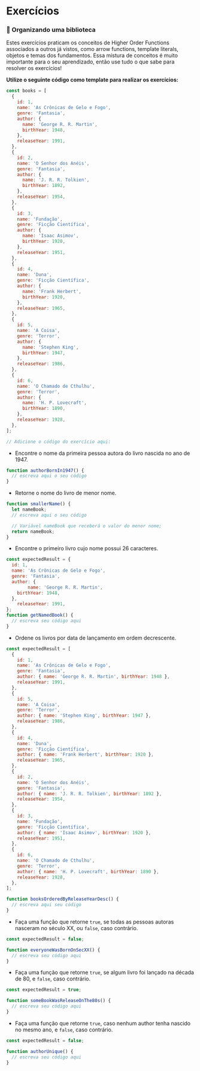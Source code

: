 # Exercícios

### 🚀 Organizando uma biblioteca

Estes exercícios praticam os conceitos de Higher Order Functions associados a outros já vistos, como arrow functions, template literals, objetos e temas dos fundamentos. Essa mistura de conceitos é muito importante para o seu aprendizado, então use tudo o que sabe para resolver os exercícios!

**Utilize o seguinte código como template para realizar os exercícios:**

``` JavaScript
const books = [
  {
    id: 1,
    name: 'As Crônicas de Gelo e Fogo',
    genre: 'Fantasia',
    author: {
      name: 'George R. R. Martin',
      birthYear: 1948,
    },
    releaseYear: 1991,
  },
  {
    id: 2,
    name: 'O Senhor dos Anéis',
    genre: 'Fantasia',
    author: {
      name: 'J. R. R. Tolkien',
      birthYear: 1892,
    },
    releaseYear: 1954,
  },
  {
    id: 3,
    name: 'Fundação',
    genre: 'Ficção Científica',
    author: {
      name: 'Isaac Asimov',
      birthYear: 1920,
    },
    releaseYear: 1951,
  },
  {
    id: 4,
    name: 'Duna',
    genre: 'Ficção Científica',
    author: {
      name: 'Frank Herbert',
      birthYear: 1920,
    },
    releaseYear: 1965,
  },
  {
    id: 5,
    name: 'A Coisa',
    genre: 'Terror',
    author: {
      name: 'Stephen King',
      birthYear: 1947,
    },
    releaseYear: 1986,
  },
  {
    id: 6,
    name: 'O Chamado de Cthulhu',
    genre: 'Terror',
    author: {
      name: 'H. P. Lovecraft',
      birthYear: 1890,
    },
    releaseYear: 1928,
  },
];

// Adicione o código do exercício aqui:
```

- Encontre o nome da primeira pessoa autora do livro nascida no ano de 1947.

``` JavaScript
function authorBornIn1947() {
  // escreva aqui o seu código
}
```

- Retorne o nome do livro de menor nome.

``` JavaScript
function smallerName() {
  let nameBook;
  // escreva aqui o seu código

  // Variável nameBook que receberá o valor do menor nome;
  return nameBook;
}
```

- Encontre o primeiro livro cujo nome possui 26 caracteres.

``` JavaScript
const expectedResult = {
  id: 1,
  name: 'As Crônicas de Gelo e Fogo',
  genre: 'Fantasia',
  author: {
        name: 'George R. R. Martin',
    birthYear: 1948,
  },
    releaseYear: 1991,
};
function getNamedBook() {
  // escreva seu código aqui
}
```

- Ordene os livros por data de lançamento em ordem decrescente.

``` JavaScript
const expectedResult = [
  {
    id: 1,
    name: 'As Crônicas de Gelo e Fogo',
    genre: 'Fantasia',
    author: { name: 'George R. R. Martin', birthYear: 1948 },
    releaseYear: 1991,
  },
  {
    id: 5,
    name: 'A Coisa',
    genre: 'Terror',
    author: { name: 'Stephen King', birthYear: 1947 },
    releaseYear: 1986,
  },
  {
    id: 4,
    name: 'Duna',
    genre: 'Ficção Científica',
    author: { name: 'Frank Herbert', birthYear: 1920 },
    releaseYear: 1965,
  },
  {
    id: 2,
    name: 'O Senhor dos Anéis',
    genre: 'Fantasia',
    author: { name: 'J. R. R. Tolkien', birthYear: 1892 },
    releaseYear: 1954,
  },
  {
    id: 3,
    name: 'Fundação',
    genre: 'Ficção Científica',
    author: { name: 'Isaac Asimov', birthYear: 1920 },
    releaseYear: 1951,
  },
  {
    id: 6,
    name: 'O Chamado de Cthulhu',
    genre: 'Terror',
    author: { name: 'H. P. Lovecraft', birthYear: 1890 },
    releaseYear: 1928,
  },
];

function booksOrderedByReleaseYearDesc() {
  // escreva aqui seu código
}
```

- Faça uma função que retorne `true`, se todas as pessoas autoras nasceram no século XX, ou `false`, caso contrário.

``` JavaScript
const expectedResult = false;

function everyoneWasBornOnSecXX() {
  // escreva seu código aqui
}
```

- Faça uma função que retorne `true`, se algum livro foi lançado na década de 80, e `false`, caso contrário.

``` JavaScript
const expectedResult = true;

function someBookWasReleaseOnThe80s() {
  // escreva seu código aqui
}
```

- Faça uma função que retorne `true`, caso nenhum author tenha nascido no mesmo ano, e `false`, caso contrário.

``` JavaScript
const expectedResult = false;

function authorUnique() {
  // escreva seu código aqui
}
```